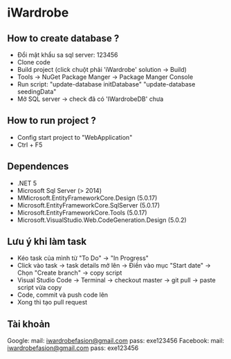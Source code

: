 # iWardrobe
## How to create database ?
- Đổi mật khẩu sa sql server: 123456
- Clone code
- Build project (click chuột phải 'iWardrobe' solution -> Build)
- Tools -> NuGet Package Manger -> Package Manger Console
- Run script: "update-database initDatabase" "update-database seedingData"
- Mở SQL server -> check đã có 'IWardrobeDB' chưa
  
## How to run project ?
- Config start project to "WebApplication"
- Ctrl + F5
  
## Dependences
- .NET 5
- Microsoft Sql Server (> 2014)
- MMicrosoft.EntityFrameworkCore.Design (5.0.17)
- Microsoft.EntityFrameworkCore.SqlServer (5.0.17)
- Microsoft.EntityFrameworkCore.Tools (5.0.17)
- Microsoft.VisualStudio.Web.CodeGeneration.Design (5.0.2)

## Lưu ý khi làm task
- Kéo task của mình từ "To Do" -> "In Progress"
- Click vào task -> task details mở lên -> Điền vào mục "Start date" -> Chọn "Create branch" -> copy script
- Visual Studio Code -> Terminal -> checkout master -> git pull -> paste script vừa copy
- Code, commit và push code lên
- Xong thì tạo pull request

## Tài khoản
Google:
  mail: iwardrobefasion@gmail.com
  pass: exe123456
Facebook:
  mail: iwardrobefasion@gmail.com
  pass: exe123456
  
